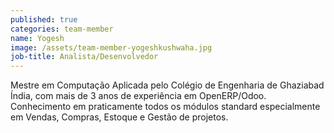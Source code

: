 ```yaml
---
published: true
categories: team-member
name: Yogesh
image: /assets/team-member-yogeshkushwaha.jpg
job-title: Analista/Desenvolvedor
---
```


Mestre em Computação Aplicada pelo Colégio de Engenharia de Ghaziabad Índia, com mais de 3 anos de experiência em OpenERP/Odoo. Conhecimento em praticamente todos os módulos standard especialmente em Vendas, Compras, Estoque e Gestão de projetos.
